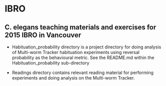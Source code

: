 # IBRO

## C. elegans teaching materials and exercises for 2015 IBRO in Vancouver

* Habituation_probability directory is a project directory for doing analysis of 
Multi-worm Tracker habituation experiments using reversal probability as the 
behavioural metric. See the README.md within the Habituation_probability sub-directory 

* Readings directory contains relevant reading material for performing experiments and 
doing analysis on the Multi-worm Tracker.